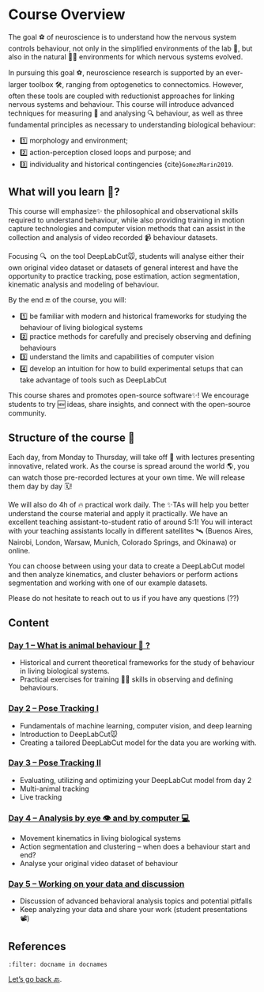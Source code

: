 # Course Overview

The goal ⚽️ of neuroscience is to understand how the nervous system controls behaviour, not only in the simplified environments of the lab 🔬, but also in the natural 🌳🌷 environments for which nervous systems evolved.

In pursuing this goal ⚽️, neuroscience research is supported by an ever-larger toolbox 🛠, ranging from optogenetics to connectomics. However, often these tools are coupled with reductionist approaches for linking nervous systems and behaviour. This course will introduce advanced techniques for measuring 📐 and analysing 🔍 behaviour, as well as three fundamental principles as necessary to understanding biological behaviour: 

- 1️⃣ morphology and environment; 
- 2️⃣ action-perception closed loops and purpose; and 
- 3️⃣ individuality and historical contingencies {cite}`GomezMarin2019`.

## What will you learn 👀?

This course will emphasize✨ the philosophical and observational skills required to understand behaviour, while also providing training in motion capture technologies and computer vision methods that can assist in the collection and analysis of video recorded 📹 behaviour datasets.

Focusing 🔍  on the tool DeepLabCut🐭, students will analyse either their own original video dataset or datasets of general interest and have the opportunity to practice tracking, pose estimation, action segmentation, kinematic analysis and modeling of behaviour.

By the end 🔚 of the course, you will:

- 1️⃣ be familiar with modern and historical frameworks for studying the behaviour of living biological systems
- 2️⃣ practice methods for carefully and precisely observing and defining behaviours
- 3️⃣ understand the limits and capabilities of computer vision
- 4️⃣ develop an intuition for how to build experimental setups that can take advantage of tools such as DeepLabCut

This course shares and promotes open-source software✨! 
We encourage students to try 🆕 ideas, share insights, and connect with the open-source community.

## Structure of the course 🚧

Each day, from Monday to Thursday, will take off 🚀 with lectures presenting innovative, related work. As the course is spread around the world 🌎, you can watch those pre-recorded lectures at your own time. We will release them day by day 🗓!

We will also do 4h of 🔥 practical work daily. The ✨TAs will help you better understand the course material and apply it practically. We have an excellent teaching assistant-to-student ratio of around 5:1! You will interact with your teaching assistants locally in different satellites 🛰 (Buenos Aires, Nairobi, London, Warsaw, Munich, Colorado Springs, and Okinawa) or online.

You can choose between using your data to create a DeepLabCut model and then analyze kinematics, and cluster behaviors or perform actions segmentation and working with one of our example datasets.

Please do not hesitate to reach out to us if you have any questions (⁇)

## Content

### [Day 1 – What is animal behaviour 🤔 ?](Day1_Overview.md)

- Historical and current theoretical frameworks for the study of behaviour in living biological systems.
- Practical exercises for training 🏋️‍♀️ skills in observing and defining behaviours.

### [Day 2 – Pose Tracking I](Day2_Overview.md)

- Fundamentals of machine learning, computer vision, and deep learning
- Introduction to DeepLabCut🐭
- Creating a tailored DeepLabCut model for the data you are working with.

### [Day 3 – Pose Tracking II](Day3_Overview.md)

- Evaluating, utilizing and optimizing your DeepLabCut model from day 2
- Multi-animal tracking
- Live tracking

### [Day 4 – Analysis by eye 👁 and by computer 💻](Day3_Overview.md)

- Movement kinematics in living biological systems
- Action segmentation and clustering – when does a behaviour start and end?
- Analyse your original video dataset of behaviour

### [Day 5 – Working on your data and discussion](Day5_Overview.md)

- Discussion of advanced behavioral analysis topics and potential pitfalls
- Keep analyzing your data and share your work (student presentations 📽)


## References

```{bibliography}
:filter: docname in docnames
```


[Let’s go back 🔙](../README.md).

